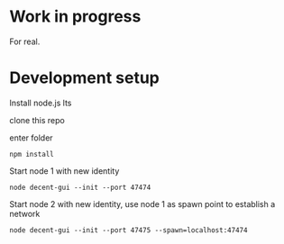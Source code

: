 # Work in progress

For real.

# Development setup

Install node.js lts

clone this repo

enter folder

```npm install```

Start node 1 with new identity

```node decent-gui --init --port 47474```

Start node 2 with new identity, use node 1 as spawn point to establish a network

```node decent-gui --init --port 47475 --spawn=localhost:47474```